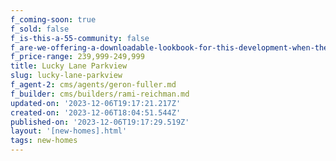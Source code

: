 ```yaml
---
f_coming-soon: true
f_sold: false
f_is-this-a-55-community: false
f_are-we-offering-a-downloadable-lookbook-for-this-development-when-they-submit-their-contact-info: false
f_price-range: 239,999-249,999
title: Lucky Lane Parkview
slug: lucky-lane-parkview
f_agent-2: cms/agents/geron-fuller.md
f_builder: cms/builders/rami-reichman.md
updated-on: '2023-12-06T19:17:21.217Z'
created-on: '2023-12-06T18:04:51.544Z'
published-on: '2023-12-06T19:17:29.519Z'
layout: '[new-homes].html'
tags: new-homes
---
```



